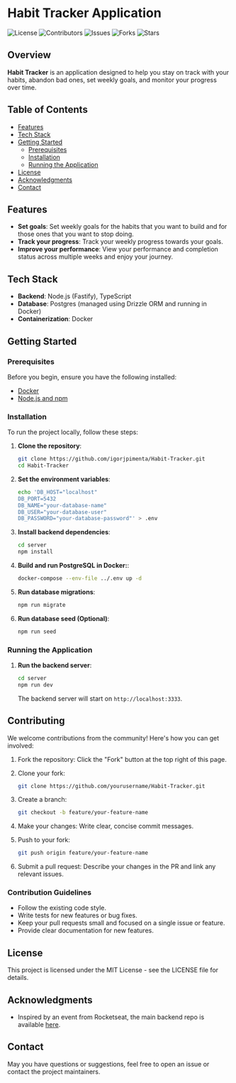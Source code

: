 # Habit Tracker Application

![License](https://img.shields.io/github/license/igorjpimenta/Habit-Tracker)
![Contributors](https://img.shields.io/github/contributors/igorjpimenta/Habit-Tracker)
![Issues](https://img.shields.io/github/issues/igorjpimenta/Habit-Tracker)
![Forks](https://img.shields.io/github/forks/igorjpimenta/Habit-Tracker)
![Stars](https://img.shields.io/github/stars/igorjpimenta/Habit-Tracker)

## Overview

**Habit Tracker** is an application designed to help you stay on track with your habits, abandon bad ones, set weekly goals, and monitor your progress over time.

## Table of Contents

- [Features](#features)
- [Tech Stack](#tech-stack)
- [Getting Started](#getting-started)
  - [Prerequisites](#prerequisites)
  - [Installation](#installation)
  - [Running the Application](#running-the-application)
- [License](#license)
- [Acknowledgments](#acknowledgments)
- [Contact](#contact)

## Features

- **Set goals**: Set weekly goals for the habits that you want to build and for those ones that you want to stop doing.
- **Track your progress**: Track your weekly progress towards your goals.
- **Improve your performance**: View your performance and completion status across multiple weeks and enjoy your journey.

## Tech Stack

- **Backend**: Node.js (Fastify), TypeScript
- **Database**: Postgres (managed using Drizzle ORM and running in Docker)
- **Containerization**: Docker

## Getting Started

### Prerequisites

Before you begin, ensure you have the following installed:

- [Docker](https://www.docker.com/get-started)
- [Node.js and npm](https://nodejs.org/)

### Installation

To run the project locally, follow these steps:

1. **Clone the repository**:
   ```bash
   git clone https://github.com/igorjpimenta/Habit-Tracker.git
   cd Habit-Tracker
    ```

2. **Set the environment variables**:
    ```bash
    echo 'DB_HOST="localhost"
    DB_PORT=5432
    DB_NAME="your-database-name"
    DB_USER="your-database-user"
    DB_PASSWORD="your-database-password"' > .env

3. **Install backend dependencies**:
    ```bash
    cd server
    npm install
    ```

4. **Build and run PostgreSQL in Docker:**:
    ```bash
    docker-compose --env-file ../.env up -d
    ```

5. **Run database migrations**:
    ```bash
    npm run migrate
    ```

6. **Run database seed (Optional)**:
    ```bash
    npm run seed
    ```

### Running the Application

1. **Run the backend server**:
    ```bash
    cd server
    npm run dev
    ```
    The backend server will start on `http://localhost:3333`.

## Contributing
We welcome contributions from the community! Here's how you can get involved:

1. Fork the repository: Click the "Fork" button at the top right of this page.

2. Clone your fork:
    ```bash
    git clone https://github.com/yourusername/Habit-Tracker.git
    ```

3. Create a branch:
    ```bash
    git checkout -b feature/your-feature-name
    ```

4. Make your changes: Write clear, concise commit messages.

5. Push to your fork:
    ```bash
    git push origin feature/your-feature-name
    ```

6. Submit a pull request: Describe your changes in the PR and link any relevant issues.

### Contribution Guidelines
- Follow the existing code style.
- Write tests for new features or bug fixes.
- Keep your pull requests small and focused on a single issue or feature.
- Provide clear documentation for new features.

## License
This project is licensed under the MIT License - see the LICENSE file for details.

## Acknowledgments
- Inspired by an event from Rocketseat, the main backend repo is available [here](https://github.com/rocketseat-education/nlw-pocket-js-node).

## Contact
May you have questions or suggestions, feel free to open an issue or contact the project maintainers.